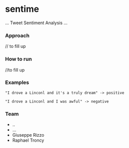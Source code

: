 # sentime
... Tweet Sentiment Analysis ...

### Approach
// to fill up

### How to run
//to fill up

### Examples
    "I drove a Linconl and it's a truly dream" -> positive

    "I drove a Linconl and I was awful" -> negative
    
### Team
* ..
* ...
* Giuseppe Rizzo
* Raphael Troncy
